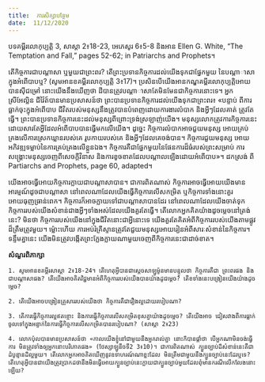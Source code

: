 ```yaml
---
title:  ការសិក្សាបន្ថែម
date:  11/12/2020
---
```


បទគម្ពីរលោកុប្បត្តិ 3, សាស្តា 2៖18-23, អេភេសូរ 6៖5-8 និងអាន Ellen G. White, “The Temptation and Fall,” pages 52-62; in Patriarchs and Prophets។

តើកិច្ចការជាបណ្តាសា ឬមួយជាព្រះពរ? តើព្រះប្រទានកិច្ចការដល់យើងទុកជាផ្នែកមួយ នៃបណ្តាាសាក្នុងអំពើបាបឬ? (សូមអានខគម្ពីរលោកុប្បត្តិ 3៖17)។ ប្រសិនបើយើងអានកណ្ឌគម្ពីរលោកុប្បត្តិអោយបានសុីជម្រៅ នោះយើងនឹងឃើញថា ដីបានត្រូវបណ្តាាសាតែមិនមែនជាកិច្ចការនោះទេ។ អ្នកស្រីអែល្លិន ជីវ៉ៃត៍បានមានប្រសាសន៍ថា ព្រះបានប្រទានកិច្ចការដល់យើងទុកជាព្រះពរ៖ «បន្ទាប់ ពីការធ្លាក់ចុះក្នុងអំពើបាប ជីវិតរបស់មនុស្សនឹងត្រូវបានបំពេញដោយការងារលំបាក និងអ្វីៗដែលគាត់ ត្រូវតែធ្វើ។ ព្រះបានប្រទានកិច្ចការនេះដល់មនុស្សពីព្រោះទ្រង់ស្រឡាញ់យើង។ មនុស្សលោកត្រូវការកិច្ចការនេះដោយសារតែអ្វីដែលអំពើបាបបានធ្វើមកលើយើង។ ដូច្នេះ កិច្ចការលំបាកអាចជួយមនុស្ស អោយគ្រប់គ្រងលើការស្រេកឃ្លានរបស់គេ រូបកាយរបស់គេ និងអ្វីៗដែលគេចង់បាន។ កិច្ចការជួយមនុស្ស អោយអភិវឌ្ឍទម្លាប់នៃការគ្រប់គ្រងលើខ្លួនឯង។ កិច្ចការគឺជាផ្នែកមួយនៃផែនការដ៏ធំរបស់ព្រះសម្រាប់ ការសង្គ្រោះមនុស្សចេញពីសេចក្តីវិនាស និងការខូចខាតដែលបណ្តាលឡើងដោយអំពើបាប»។ ដកស្រង់ ពី Partiarchs and Prophets, page 60, adapted។

យើងអាចធ្វើអោយកិច្ចការក្លាយជាបណ្តាសាបាន។ ជាការពិតណាស់ កិច្ចការអាចធ្វើអោយយើងមានអារម្មណ៍ដូចជាបណ្តាសា នៅពេលណាដែលយើងធ្វើកិច្ចការលើសកម្រិត ឬកិច្ចការទាំងនោះគួរអោយធុញធ្រាន់ពេក។ កិច្ចការក៏អាចក្លាយទៅជាបណ្តាសាបានដែរ នៅពេលណាដែលយើងចាត់ទុកកិច្ចការរបស់យើងសំខាន់ជាងអ្វីៗទាំងអស់ដែលយើងគួរតែធ្វើ។ តើលោកអ្នកគិតយ៉ាងដូចម្តេចនៅត្រង់នេះ? មិនថា កិច្ចការរបស់យើងនៅក្នុងជីវិតនោះជាអ្វីនោះទេ យើងគួរតែគិតអំពីកិច្ចការរបស់យើងតាមផ្លូវដ៏ត្រឹមត្រូវមួយ។ ម្ល៉ោះហើយ ការអប់រំគ្រីស្ទានត្រូវតែជួយមនុស្សអោយរៀនអំពីសារៈសំខាន់នៃកិច្ចការ។ ទន្ទឹមគ្នានេះ យើងមិនត្រូវបង្កើតព្រះក្លែងក្លាយណាមួយចេញពីកិច្ចការនេះជាដាច់ខាត។

**សំណួរពិភាក្សា**

`1. សូមអានខគម្ពីរសាស្តា 2៖18-24។ តើហេតុអ្វីបានជាស្តេចសាឡូម៉ូនមានបន្ទូលថា កិច្ចការគឺជា ព្រះពរផង និងជាបណ្តាសាផង? តើយើងអាចគិតវិជ្ជមានអំពីកិច្ចការរបស់យើងបានយ៉ាងដូជម្តេច? តើខទាំងនេះបង្រៀនយើងយ៉ាងដូចម្តេច?`

`2. តើយើងអាចបង្រៀនគ្រួសាររបស់យើងថា កិច្ចការគឺជារឿងល្អដោយរបៀបណា?`

`3. តើការធ្វើកិច្ចការល្អឥតខ្ចោះ និងការធ្វើកិច្ចការលើសកម្រិតខុសគ្នាយ៉ាងដូចម្តេច? តើយើងអាច ជៀសវាងពីការធ្លាក់ចូលទៅក្នុងអន្ទាក់នៃការធ្វើកិច្ចការលើសកម្រិតបានរបៀបណា? (សាស្តា 2៖23)`

`4. លោកប៉ុលបានមានប្រសាសន៍ថា «កាលយើងខ្ញុំនៅជាមួយនឹងអ្នករាល់គ្នា នោះក៏បានផ្តាំថា បើអ្នកណាមិនចង់ធ្វើការ មិនត្រូវទាំងឲ្យអ្នកនោះបរិភោគផង» (ថែស្សាឡូនីចទី2 3៖10)។ ជាការពិតណាស់ ក្បួនច្បាប់ដ៏សំខាន់នេះគឺជាដំបូន្មានដ៏ល្អមួយ។ តើលោកអ្នកអាចគិតឃើញនូវឧទាហរណ៍ណាខ្លះដែល មិនត្រឹមជាមួយនឹងក្បួនច្បាប់នេះដែរឬទេ? តើហេតុអ្វីបានជាយើងត្រូវប្រាកដថានឹងមិនធ្វើអោយក្បួនច្បាប់នេះក្លាយជាក្បួនច្បាប់មួយដែលពុំមានករណីលើកលែងនោះឡើយ?`